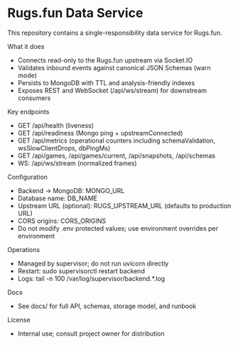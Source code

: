# Rugs.fun Data Service

This repository contains a single-responsibility data service for Rugs.fun.

What it does
- Connects read-only to the Rugs.fun upstream via Socket.IO
- Validates inbound events against canonical JSON Schemas (warn mode)
- Persists to MongoDB with TTL and analysis-friendly indexes
- Exposes REST and WebSocket (/api/ws/stream) for downstream consumers

Key endpoints
- GET /api/health (liveness)
- GET /api/readiness (Mongo ping + upstreamConnected)
- GET /api/metrics (operational counters including schemaValidation, wsSlowClientDrops, dbPingMs)
- GET /api/games, /api/games/current, /api/snapshots, /api/schemas
- WS: /api/ws/stream (normalized frames)

Configuration
- Backend → MongoDB: MONGO_URL
- Database name: DB_NAME
- Upstream URL (optional): RUGS_UPSTREAM_URL (defaults to production URL)
- CORS origins: CORS_ORIGINS
- Do not modify .env protected values; use environment overrides per environment

Operations
- Managed by supervisor; do not run uvicorn directly
- Restart: sudo supervisorctl restart backend
- Logs: tail -n 100 /var/log/supervisor/backend.*.log

Docs
- See docs/ for full API, schemas, storage model, and runbook

License
- Internal use; consult project owner for distribution
